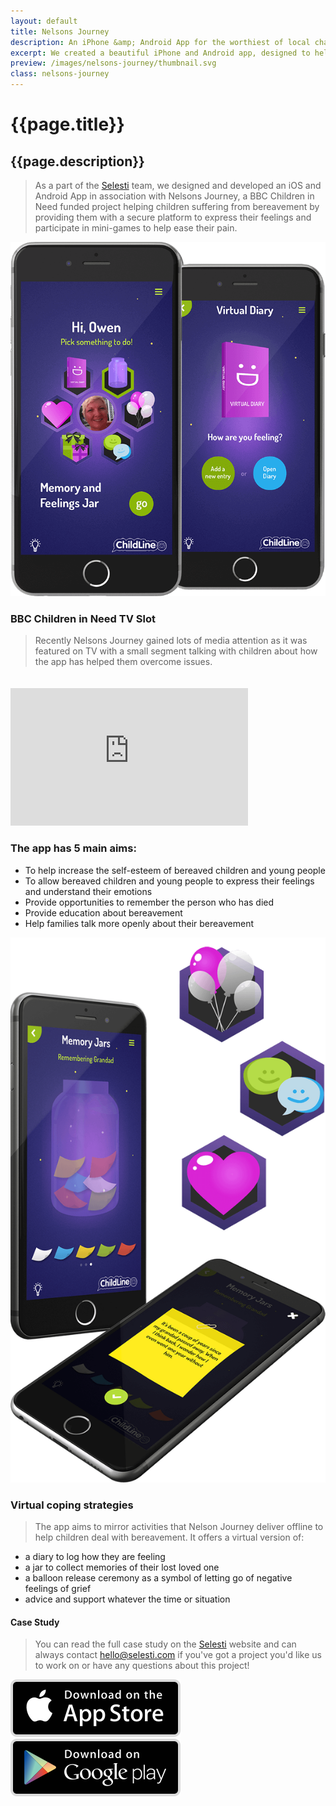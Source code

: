 ```yaml
---
layout: default
title: Nelsons Journey
description: An iPhone &amp; Android App for the worthiest of local charitable causes.
excerpt: We created a beautiful iPhone and Android app, designed to help children generate positivity from pain for BBC Children in Need charity Nelsons Journey.
preview: /images/nelsons-journey/thumbnail.svg
class: nelsons-journey
---
```


<h1>{{page.title}}</h1>
<h2>{{page.description}}</h2>

> As a part of the <a href="https://www.selesti.com" target="_blank">Selesti</a> team, we designed and developed
> an iOS and Android App in association with Nelsons Journey, a BBC Children in Need
> funded project helping children suffering from bereavement by
> providing them with a secure platform to express their feelings and
> participate in mini-games to help ease their pain.

![Nelsons Journey Preview](/images/nelsons-journey/header.png)

### BBC Children in Need TV Slot
> Recently Nelsons Journey gained lots of media attention as it was featured on
> TV with a small segment talking with children about how the app has
> helped them overcome issues.

<iframe style="margin-top: 20px;" src="https://player.vimeo.com/video/157449916?title=0&byline=0&portrait=0" width="380" height="220" frameborder="0" webkitallowfullscreen mozallowfullscreen allowfullscreen></iframe>

### The app has 5 main aims:

* To help increase the self-esteem of bereaved children and young people
* To allow bereaved children and young people to express their feelings and understand their emotions
* Provide opportunities to remember the person who has died
* Provide education about bereavement
* Help families talk more openly about their bereavement

![Nelsons Journey Features](/images/nelsons-journey/screenshots.png)

### Virtual coping strategies
> The app aims to mirror activities that Nelson Journey deliver offline to help children deal with bereavement. It offers a virtual version of:

* a diary to log how they are feeling
* a jar to collect memories of their lost loved one
* a balloon release ceremony as a symbol of letting go of negative feelings of grief
* advice and support whatever the time or situation

#### Case Study
> You can read the full case study on the <a href="https://www.selesti.com/work/nelsons-journey" target="_blank">Selesti</a> website and can always contact <a href="mailto:hello@selesti.com">hello@selesti.com</a> if you've got a project you'd like us to work on or have any questions about this project!

<a class="nj-thumb" href="https://itunes.apple.com/en/app/smiles-tears/id965830012?mt=8" target="_blank"><img src="/images/nelsons-journey/app-store.svg" alt="Apple AppStore" /></a>
<a class="nj-thumb" href="https://play.google.com/store/apps/details?id=org.uk.nelsonsjourney.app&hl=en_GB" target="_blank"><img src="/images/nelsons-journey/play-store.svg" alt="Google Play Store" /></a>
